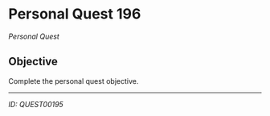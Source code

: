 # Personal Quest 196

*Personal Quest*

## Objective
Complete the personal quest objective.

---
*ID: QUEST00195*